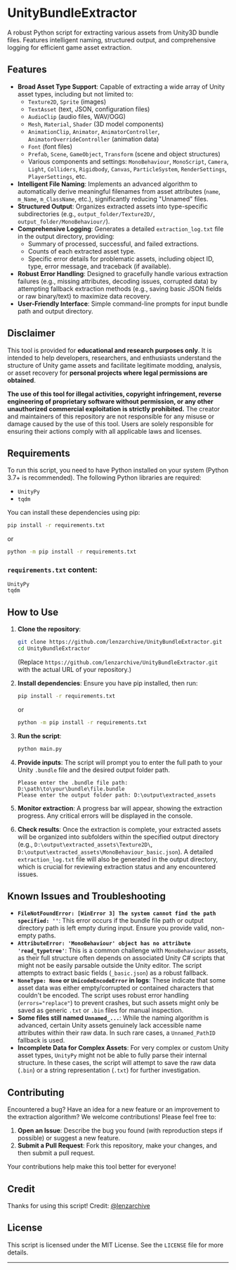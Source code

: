 # UnityBundleExtractor

A robust Python script for extracting various assets from Unity3D bundle files. Features intelligent naming, structured output, and comprehensive logging for efficient game asset extraction.

## Features

  * **Broad Asset Type Support**: Capable of extracting a wide array of Unity asset types, including but not limited to:
      * `Texture2D`, `Sprite` (images)
      * `TextAsset` (text, JSON, configuration files)
      * `AudioClip` (audio files, WAV/OGG)
      * `Mesh`, `Material`, `Shader` (3D model components)
      * `AnimationClip`, `Animator`, `AnimatorController`, `AnimatorOverrideController` (animation data)
      * `Font` (font files)
      * `Prefab`, `Scene`, `GameObject`, `Transform` (scene and object structures)
      * Various components and settings: `MonoBehaviour`, `MonoScript`, `Camera`, `Light`, `Colliders`, `Rigidbody`, `Canvas`, `ParticleSystem`, `RenderSettings`, `PlayerSettings`, etc.
  * **Intelligent File Naming**: Implements an advanced algorithm to automatically derive meaningful filenames from asset attributes (`name`, `m_Name`, `m_ClassName`, etc.), significantly reducing "Unnamed" files.
  * **Structured Output**: Organizes extracted assets into type-specific subdirectories (e.g., `output_folder/Texture2D/`, `output_folder/MonoBehaviour/`).
  * **Comprehensive Logging**: Generates a detailed `extraction_log.txt` file in the output directory, providing:
      * Summary of processed, successful, and failed extractions.
      * Counts of each extracted asset type.
      * Specific error details for problematic assets, including object ID, type, error message, and traceback (if available).
  * **Robust Error Handling**: Designed to gracefully handle various extraction failures (e.g., missing attributes, decoding issues, corrupted data) by attempting fallback extraction methods (e.g., saving basic JSON fields or raw binary/text) to maximize data recovery.
  * **User-Friendly Interface**: Simple command-line prompts for input bundle path and output directory.

## Disclaimer

This tool is provided for **educational and research purposes only**. It is intended to help developers, researchers, and enthusiasts understand the structure of Unity game assets and facilitate legitimate modding, analysis, or asset recovery for **personal projects where legal permissions are obtained**.

**The use of this tool for illegal activities, copyright infringement, reverse engineering of proprietary software without permission, or any other unauthorized commercial exploitation is strictly prohibited.** The creator and maintainers of this repository are not responsible for any misuse or damage caused by the use of this tool. Users are solely responsible for ensuring their actions comply with all applicable laws and licenses.

## Requirements

To run this script, you need to have Python installed on your system (Python 3.7+ is recommended).
The following Python libraries are required:

  * `UnityPy`
  * `tqdm`

You can install these dependencies using pip:

```bash
pip install -r requirements.txt
```
or
```bash
python -m pip install -r requirements.txt
```

### `requirements.txt` content:

```
UnityPy
tqdm
```

## How to Use

1.  **Clone the repository**:

    ```bash
    git clone https://github.com/lenzarchive/UnityBundleExtractor.git
    cd UnityBundleExtractor
    ```

    (Replace `https://github.com/lenzarchive/UnityBundleExtractor.git` with the actual URL of your repository.)

2.  **Install dependencies**:
    Ensure you have pip installed, then run:

    ```bash
    pip install -r requirements.txt
    ```
    or
    ```bash
    python -m pip install -r requirements.txt
    ```

4.  **Run the script**:

    ```bash
    python main.py
    ```

5.  **Provide inputs**:
    The script will prompt you to enter the full path to your Unity `.bundle` file and the desired output folder path.

    ```
    Please enter the .bundle file path: D:\path\to\your\bundle\file.bundle
    Please enter the output folder path: D:\output\extracted_assets
    ```

6.  **Monitor extraction**:
    A progress bar will appear, showing the extraction progress. Any critical errors will be displayed in the console.

7.  **Check results**:
    Once the extraction is complete, your extracted assets will be organized into subfolders within the specified output directory (e.g., `D:\output\extracted_assets\Texture2D\`, `D:\output\extracted_assets\MonoBehaviour_basic.json`).
    A detailed `extraction_log.txt` file will also be generated in the output directory, which is crucial for reviewing extraction status and any encountered issues.

## Known Issues and Troubleshooting

  * **`FileNotFoundError: [WinError 3] The system cannot find the path specified: ''`**: This error occurs if the bundle file path or output directory path is left empty during input. Ensure you provide valid, non-empty paths.
  * **`AttributeError: 'MonoBehaviour' object has no attribute 'read_typetree'`**: This is a common challenge with `MonoBehaviour` assets, as their full structure often depends on associated Unity C\# scripts that might not be easily parsable outside the Unity editor. The script attempts to extract basic fields (`_basic.json`) as a robust fallback.
  * **`NoneType: None` or `UnicodeEncodeError` in logs**: These indicate that some asset data was either empty/corrupted or contained characters that couldn't be encoded. The script uses robust error handling (`errors="replace"`) to prevent crashes, but such assets might only be saved as generic `.txt` or `.bin` files for manual inspection.
  * **Some files still named `Unnamed_...`**: While the naming algorithm is advanced, certain Unity assets genuinely lack accessible name attributes within their raw data. In such rare cases, a `Unnamed_PathID` fallback is used.
  * **Incomplete Data for Complex Assets**: For very complex or custom Unity asset types, `UnityPy` might not be able to fully parse their internal structure. In these cases, the script will attempt to save the raw data (`.bin`) or a string representation (`.txt`) for further investigation.

## Contributing

Encountered a bug? Have an idea for a new feature or an improvement to the extraction algorithm?
We welcome contributions\! Please feel free to:

1.  **Open an Issue**: Describe the bug you found (with reproduction steps if possible) or suggest a new feature.
2.  **Submit a Pull Request**: Fork this repository, make your changes, and then submit a pull request.

Your contributions help make this tool better for everyone\!

## Credit

Thanks for using this script\!
Credit: [@lenzarchive](https://github.com/lenzarchive)

## License

This script is licensed under the MIT License. See the `LICENSE` file for more details.

-----
